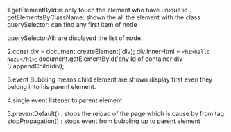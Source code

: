 1.getElementById:is only touch the element who have unique id . 
 getElementsByClassName:  shown the all the element with the class
querySelector: can find any first item of node

querySelectorAll: are displayed the list of node. 



2.const div = document.createElement('div);
div.innerHtml = `<h1>hello Nazu</h1>`;
document.getElementById('any Id of container div ').appendChild(div);



3.event Bubbling means child element are shown display first even they belong into his parent element. 


4.single event listener to parent element


5.preventDefault() : stops the reload of the page which is cause by from tag 
stopPropagation() : stops event from bubbling  up to parent element